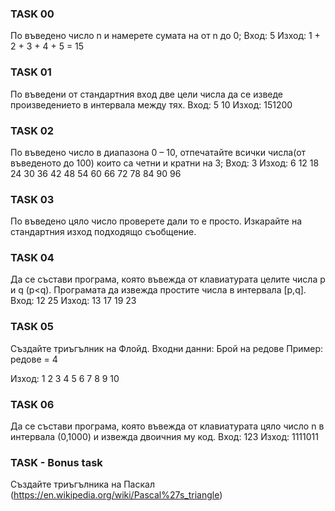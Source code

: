 ### TASK 00

По въведено число n и намерете сумата на от n  до 0;
Вход: 5 
Изход:  1 + 2 + 3 + 4 + 5 = 15

### TASK 01

По въведени от стандартния вход две цели числа да се изведе произведението в интервала между тях. 
Вход: 5 10
Изход: 151200

### TASK 02

По въведено число в диапазона 0 – 10, отпечатайте всички  числа(от въведеното до 100) които са четни и кратни на 3;
Вход: 3
Изход: 6 12 18 24 30 36 42 48 54 60 66 72 78 84 90 96

### TASK 03

По въведено цяло число проверете дали то е просто. Изкарайте на стандартния изход подходящо съобщение.

### TASK 04

Да се състави програма, която въвежда от клавиатурата целите числа p и q (p<q). Програмата да извежда простите числа в интервала [p,q].
Вход: 12 25
Изход: 13 17 19 23

### TASK 05

Създайте триъгълник на Флойд.
Входни данни: Брой на редове 
Пример: редове = 4

Изход: 
1
2  3
4  5  6
7  8  9  10 

### TASK 06

Да се състави програма, която въвежда от клавиатурата цяло число n в интервала (0,1000) и извежда двоичния му код.
Вход: 123
Изход: 1111011

### TASK  - Bonus task

Създайте триъгълника на Паскал (https://en.wikipedia.org/wiki/Pascal%27s_triangle)

